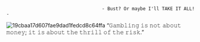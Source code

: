                                       - Bust? Or maybe I'll TAKE IT ALL! -
![19cbaa17d607fae9dad1fedcd8c64ffa](https://github.com/user-attachments/assets/5b518bf1-58cf-49db-91f1-e33546601839)
“𝙶𝚊𝚖𝚋𝚕𝚒𝚗𝚐 𝚒𝚜 𝚗𝚘𝚝 𝚊𝚋𝚘𝚞𝚝 𝚖𝚘𝚗𝚎𝚢; 𝚒𝚝 𝚒𝚜 𝚊𝚋𝚘𝚞𝚝 𝚝𝚑𝚎 𝚝𝚑𝚛𝚒𝚕𝚕 𝚘𝚏 𝚝𝚑𝚎 𝚛𝚒𝚜𝚔.”
